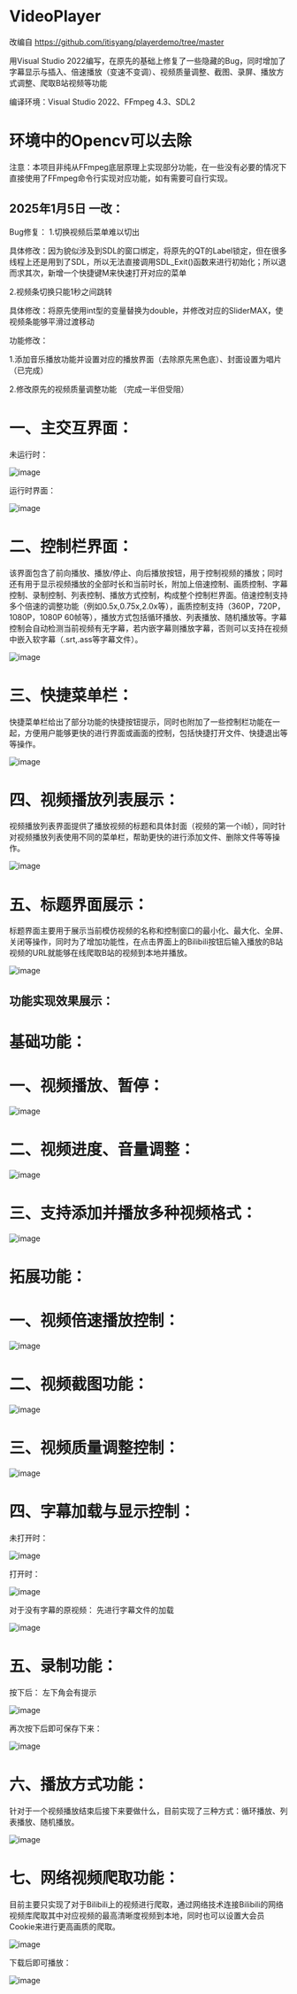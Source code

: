 # VideoPlayer

改编自 https://github.com/itisyang/playerdemo/tree/master

用Visual Studio 2022编写，在原先的基础上修复了一些隐藏的Bug，同时增加了字幕显示与插入、倍速播放（变速不变调）、视频质量调整、截图、录屏、播放方式调整、爬取B站视频等功能

编译环境：Visual Studio 2022、FFmpeg 4.3、SDL2

# 环境中的Opencv可以去除

注意：本项目非纯从FFmpeg底层原理上实现部分功能，在一些没有必要的情况下直接使用了FFmpeg命令行实现对应功能，如有需要可自行实现。

## 2025年1月5日 一改：
Bug修复：
1.切换视频后菜单难以切出

具体修改：因为貌似涉及到SDL的窗口绑定，将原先的QT的Label锁定，但在很多线程上还是用到了SDL，所以无法直接调用SDL_Exit()函数来进行初始化；所以退而求其次，新增一个快捷键M来快速打开对应的菜单

2.视频条切换只能1秒之间跳转

具体修改：将原先使用int型的变量替换为double，并修改对应的SliderMAX，使视频条能够平滑过渡移动

功能修改：

1.添加音乐播放功能并设置对应的播放界面（去除原先黑色底）、封面设置为唱片 （已完成）

2.修改原先的视频质量调整功能 （完成一半但受阻）

# 一、主交互界面：

未运行时：

![image](https://github.com/user-attachments/assets/0d054bc4-d9e5-44a4-9393-1ac9dfc0d52b)

运行时界面：

![image](https://github.com/user-attachments/assets/ddf7b178-eb31-456a-849f-5c2e9b8b08a4)

# 二、控制栏界面：

  该界面包含了前向播放、播放/停止、向后播放按钮，用于控制视频的播放；同时还有用于显示视频播放的全部时长和当前时长，附加上倍速控制、画质控制、字幕控制、录制控制、列表控制、播放方式控制，构成整个控制栏界面。倍速控制支持多个倍速的调整功能（例如0.5x,0.75x,2.0x等），画质控制支持（360P，720P，1080P，1080P 60帧等），播放方式包括循环播放、列表播放、随机播放等。字幕控制会自动检测当前视频有无字幕，若内嵌字幕则播放字幕，否则可以支持在视频中嵌入软字幕（.srt,.ass等字幕文件）。

![image](https://github.com/user-attachments/assets/466980e1-8899-4fc1-b11f-49d9133b885a)

# 三、快捷菜单栏：

快捷菜单栏给出了部分功能的快捷按钮提示，同时也附加了一些控制栏功能在一起，方便用户能够更快的进行界面或画面的控制，包括快捷打开文件、快捷退出等等操作。

![image](https://github.com/user-attachments/assets/aff3abd2-b669-45a9-b60d-9d5053a9d4f7)

# 四、视频播放列表展示：

  视频播放列表界面提供了播放视频的标题和具体封面（视频的第一个i帧），同时针对视频播放列表使用不同的菜单栏，帮助更快的进行添加文件、删除文件等等操作。

![image](https://github.com/user-attachments/assets/1e992b9c-8641-4783-8f98-1cb94e87dd17)

# 五、标题界面展示：

  标题界面主要用于展示当前模仿视频的名称和控制窗口的最小化、最大化、全屏、关闭等操作，同时为了增加功能性，在点击界面上的Bilibili按钮后输入播放的B站视频的URL就能够在线爬取B站的视频到本地并播放。

![image](https://github.com/user-attachments/assets/1ba81f45-60d8-4737-9b94-5677cc7f4d9c)


## 功能实现效果展示：
# 基础功能：
# 一、视频播放、暂停：

![image](https://github.com/user-attachments/assets/cb100bc9-cacb-4bf1-8b1c-acf22795732c)

# 二、视频进度、音量调整：

![image](https://github.com/user-attachments/assets/c5fa8291-6e6a-4fe5-8947-a4873967cd69)

# 三、支持添加并播放多种视频格式：

![image](https://github.com/user-attachments/assets/f2d7f12e-d79f-4864-9681-d6c49bcfd8c4)

# 拓展功能：
# 一、视频倍速播放控制：

![image](https://github.com/user-attachments/assets/873f02f6-0ff0-492c-acb4-a37d6271c485)

# 二、视频截图功能：

![image](https://github.com/user-attachments/assets/4d2722d8-f180-459a-aafa-ffd29ffa975f)

# 三、视频质量调整控制：

![image](https://github.com/user-attachments/assets/1fda9bb8-a981-452a-aa7f-07304bed8293)

# 四、字幕加载与显示控制：
未打开时：

![image](https://github.com/user-attachments/assets/f87df601-3273-451f-9ceb-c9938716ade0)

打开时：

![image](https://github.com/user-attachments/assets/023edfab-9289-498b-8a94-76ed071ed1ef)

对于没有字幕的原视频：   先进行字幕文件的加载

![image](https://github.com/user-attachments/assets/28cd4d21-3a79-4cb5-9bd7-1fdf9433ba67)

# 五、录制功能：
按下后：   左下角会有提示

![image](https://github.com/user-attachments/assets/8999db06-21ba-4a80-b7f1-27032d0ac9d3)

再次按下后即可保存下来：

![image](https://github.com/user-attachments/assets/da2e21ce-c25d-47d2-9876-1f3977d4b03b)

# 六、播放方式功能：
针对于一个视频播放结束后接下来要做什么，目前实现了三种方式：循环播放、列表播放、随机播放。

![image](https://github.com/user-attachments/assets/40fd643c-6b81-42fb-a74f-612184d82aea)

# 七、网络视频爬取功能：
目前主要只实现了对于Bilibili上的视频进行爬取，通过网络技术连接Bilibili的网络视频库爬取其中对应视频的最高清晰度视频到本地，同时也可以设置大会员Cookie来进行更高画质的爬取。

![image](https://github.com/user-attachments/assets/107ad124-7218-45a8-a1b0-2e35479b3a24)

下载后即可播放：

![image](https://github.com/user-attachments/assets/969a23ca-7fd3-4446-a800-9688af66f92d)
